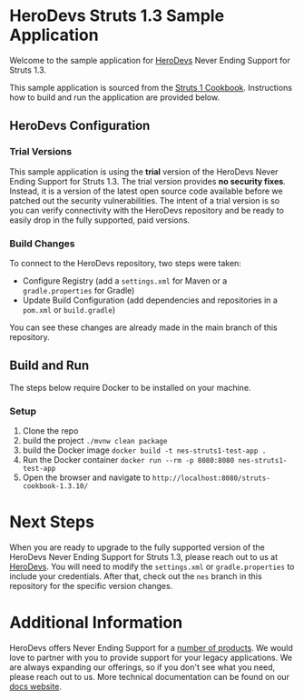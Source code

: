 # HeroDevs Struts 1.3 Sample Application

Welcome to the sample application for [HeroDevs](https://www.herodevs.com/) Never Ending Support for Struts 1.3.

This sample application is sourced from the [Struts 1 Cookbook](https://github.com/apache/struts1/tree/trunk/apps/cookbook).
Instructions how to build and run the application are provided below.

## HeroDevs Configuration

### Trial Versions

This sample application is using the **trial** version of the HeroDevs Never Ending Support for Struts 1.3.
The trial version provides **no security fixes**.
Instead, it is a version of the latest open source code available before we patched out the security vulnerabilities.
The intent of a trial version is so you can verify connectivity with the HeroDevs repository and be ready to easily drop in the fully supported, paid versions.

### Build Changes

To connect to the HeroDevs repository, two steps were taken:

- Configure Registry (add a `settings.xml` for Maven or a `gradle.properties` for Gradle)
- Update Build Configuration (add dependencies and repositories in a `pom.xml` or `build.gradle`)

You can see these changes are already made in the main branch of this repository.

## Build and Run

The steps below require Docker to be installed on your machine.

### Setup

1. Clone the repo
2. build the project `./mvnw clean package`
3. build the Docker image `docker build -t nes-struts1-test-app .`
4. Run the Docker container `docker run --rm -p 8080:8080 nes-struts1-test-app`
5. Open the browser and navigate to `http://localhost:8080/struts-cookbook-1.3.10/`

# Next Steps

When you are ready to upgrade to the fully supported version of the HeroDevs Never Ending Support for Struts 1.3, please reach out to us at [HeroDevs](https://www.herodevs.com/).
You will need to modify the `settings.xml` or `gradle.properties` to include your credentials.
After that, check out the `nes` branch in this repository for the specific version changes.

# Additional Information

HeroDevs offers Never Ending Support for a [number of products](https://www.herodevs.com/support).
We would love to partner with you to provide support for your legacy applications.
We are always expanding our offerings, so if you don't see what you need, please reach out to us.
More technical documentation can be found on our [docs website](https://docs.herodevs.com/).